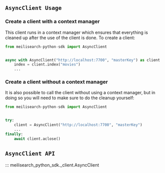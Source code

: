 ## `AsyncClient Usage`

### Create a client with a context manager

This client runs in a context manager which ensures that everything is cleaned up after the use of
the client is done. To create a client:

```py
from meilisearch-python-sdk import AsyncClient


async with AsyncClient("http://localhost:7700", "masterKey") as client:
    index = client.index("movies")
    ...
```

### Create a client without a context manager

It is also possible to call the client without using a context manager, but in doing so you will
need to make sure to do the cleanup yourself:

```py
from meilisearch-python-sdk import AsyncClient


try:
    client = AsyncClient("http://localhost:7700", "masterKey")
    ...
finally:
    await client.aclose()

```

## `AsyncClient API`

::: meilisearch_python_sdk._client.AsyncClient
